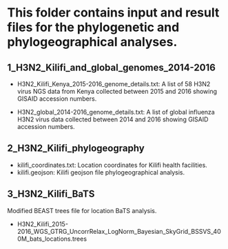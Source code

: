 
# This folder contains input and result files for the phylogenetic and phylogeographical analyses.

## 	1_H3N2_Kilifi_and_global_genomes_2014-2016 

* 	H3N2_Kilifi_Kenya_2015-2016_genome_details.txt: A list of 58 H3N2 virus NGS data from
Kenya collected between 2015 and 2016 showing GISAID accession numbers.

*	H3N2_global_2014-2016_genome_details.txt: A list of global influenza H3N2 virus data
collected between 2014 and 2016 showing GISAID accession numbers. 


## 2_H3N2_Kilifi_phylogeography

*	kilifi_coordinates.txt: Location coordinates for Kilifi health facilities.  
*	kilifi.geojson: Kilifi geojson file phylogeographical analysis. 
	

## 3_H3N2_Kilifi_BaTS

Modified BEAST trees file for location BaTS analysis.

* H3N2_Kilifi_2015-2016_WGS_GTRG_UncorrRelax_LogNorm_Bayesian_SkyGrid_BSSVS_400M_bats_locations.trees
